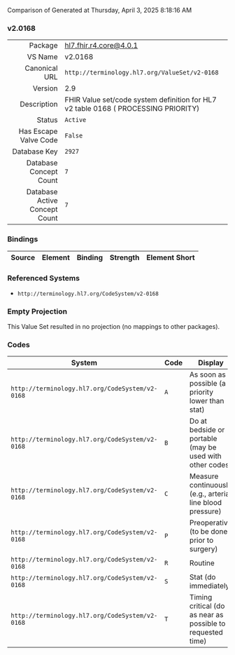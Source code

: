 Comparison of 
Generated at Thursday, April 3, 2025 8:18:16 AM

### v2.0168

|      |     |
| ---: | --- |
| Package | hl7.fhir.r4.core@4.0.1 |
| VS Name | v2.0168 |
| Canonical URL | `http://terminology.hl7.org/ValueSet/v2-0168` |
| Version | 2.9 |
| Description | FHIR Value set/code system definition for HL7 v2 table 0168 ( PROCESSING PRIORITY) |
| Status | `Active` |
| Has Escape Valve Code | `False` |
| Database Key | `2927` |
| Database Concept Count | `7` |
| Database Active Concept Count | `7` |
### Bindings

| Source | Element | Binding | Strength | Element Short |
| ------ | ------- | ------- | -------- | ------------- |

### Referenced Systems

* `http://terminology.hl7.org/CodeSystem/v2-0168`
### Empty Projection

This Value Set resulted in no projection (no mappings to other packages).

### Codes

| System | Code | Display |
| ------ | ---- | ------- |
| `http://terminology.hl7.org/CodeSystem/v2-0168` | `A` | As soon as possible (a priority lower than stat) |
| `http://terminology.hl7.org/CodeSystem/v2-0168` | `B` | Do at bedside or portable (may be used with other codes) |
| `http://terminology.hl7.org/CodeSystem/v2-0168` | `C` | Measure continuously (e.g., arterial line blood pressure) |
| `http://terminology.hl7.org/CodeSystem/v2-0168` | `P` | Preoperative (to be done prior to surgery) |
| `http://terminology.hl7.org/CodeSystem/v2-0168` | `R` | Routine |
| `http://terminology.hl7.org/CodeSystem/v2-0168` | `S` | Stat (do immediately) |
| `http://terminology.hl7.org/CodeSystem/v2-0168` | `T` | Timing critical (do as near as possible to requested time) |
